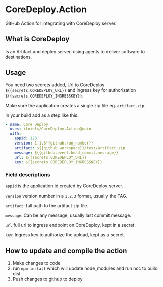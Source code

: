 # CoreDeploy.Action
GitHub Action for integrating with CoreDeploy server.

## What is CoreDeploy 
Is an Artifact and deploy server, using agents to deliver software to destinations.

## Usage
You need two secrets added, Url to CoreDeploy `${{secrets.COREDEPLOY_URL}}` and ingress key for authorization `${{secrets.COREDEPLOY_INGRESSKEY}}`.

Make sure the application creates a single zip file eg. `artifact.zip`.

In your build add as a step like this:
```yml
- name: Core Deploy
  uses: itniels/CoreDeploy.Action@main
  with:
    appid: 123
    version: 1.1.${{github.run_number}}
    artifact: ${{github.workspace}}/test/artifact.zip
    message: ${{github.event.head_commit.message}}
    url: ${{secrets.COREDEPLOY_URL}}
    key: ${{secrets.COREDEPLOY_INGRESSKEY}}
```

### Field descriptions
`appid` is the application id created by CoreDeploy server.

`version` version number in a `1.2.3` format, usually the TAG.

`artifact`: full path to the artifact zip file.

`message`: Can be any message, usually last commit message.

`url` full url to ingress endpoint on CoreDeploy, kept in a secret.

`key`: Ingress key to authorize the upload, kept as a secret.

## How to update and compile the action
1) Make changes to code
2) run `npm install` which will update node_modules and run ncc to build dist
3) Push changes to github to deploy
